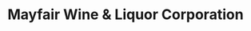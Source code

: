 ---
title: "Mayfair Wine & Liquor Corporation"
url: /queens/mayfair-wine-und-liquor-corporation/
shop: Wein
---
